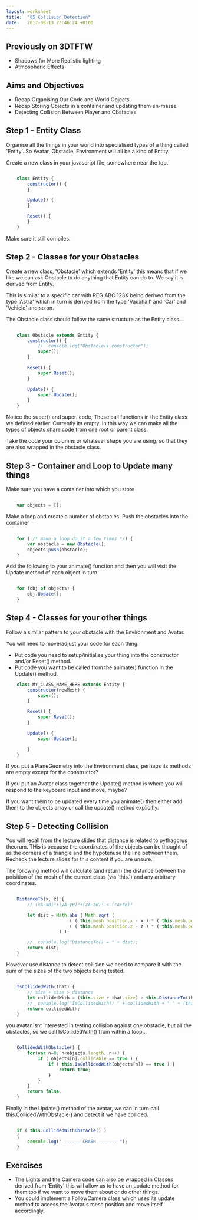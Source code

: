 ```yaml
---
layout: worksheet
title:  "05 Collision Detection"
date:   2017-09-13 23:46:24 +0100
---
```


## Previously on 3DTFTW
- Shadows for More Realistic lighting
- Atmospheric Effects

## Aims and Objectives
- Recap Organising Our Code and World Objects
- Recap Storing Objects in a container and updating them en-masse
- Detecting Collision Between Player and Obstacles

## Step 1 - Entity Class

Organise all the things in your world into specialised types of a thing called 'Entity'. So Avatar, Obstacle, Environment will all be a kind of Entity.

Create a new class in your javascript file, somewhere near the top.

~~~ javascript

    class Entity {
    	constructor() {
    	}

    	Update() {
    	}

    	Reset() {
    	}
    }

~~~

Make sure it still compiles.

## Step 2 - Classes for your Obstacles

Create a new class, 'Obstacle' which extends 'Entity' this means that if we like we can ask Obstacle to do anything that Entity can do to. We say it is derived from Entity.

This is similar to a specific car with REG ABC 123X being derived from the type 'Astra' which in turn is derived from the type 'Vauxhall' and 'Car' and 'Vehicle' and so on.

The Obstacle class should follow the same structure as the Entity class...

~~~ javascript

    class Obstacle extends Entity {
    	constructor() {
            //	console.log("Obstacle() constructor");
            super();
    	}

    	Reset() {
            super.Reset();
    	}

    	Update() {
            super.Update();
    	}
    }

~~~

Notice the super() and super. code, These call functions in the Entity class we defined earlier. Currently its empty. In this way we can make all the types of objects share code from one root or parent class.

Take the code your columns or whatever shape you are using, so that they are also wrapped in the obstacle class.

## Step 3 - Container and Loop to Update many things

Make sure you have a container into which you store

~~~ javascript

    var objects = [];

~~~

Make a loop and create a number of obstacles.
Push the obstacles into the container

~~~ javascript

    for ( /* make a loop do it a few times */) {
        var obstacle = new Obstacle();
        objects.push(obstacle);
    }

~~~

Add the following to your animate() function and then you will visit the Update method of each object in turn.

~~~ javascript

    for (obj of objects) {
        obj.Update();
    }

~~~

## Step 4 - Classes for your other things

Follow a similar pattern to your obstacle with the Environment and Avatar.

You will need to move/adjust your code for each thing.
- Put code you need to setup/initialise your thing into the constructor and/or Reset() method.
- Put code you want to be called from the animate() function in the Update() method.

~~~ javascript
    class MY_CLASS_NAME_HERE extends Entity {
    	constructor(newMesh) {
    		super();
        }

        Reset() {
            super.Reset();
        }

        Update() {
            super.Update();

        }
    }
~~~

If you put a PlaneGeometry into the Environment class, perhaps its methods are empty except for the constructor?

If you put an Avatar class together the Update() method is where you will respond to the keyboard input and move, maybe?

If you want them to be updated every time you animate() then either add them to the objects array or call the update() method explicitly.


## Step 5 - Detecting Collision

You will recall from the lecture slides that distance is related to pythagorus theorum. THis is because the coordinates of the objects can be thought of as the corners of a triangle and the hypotenuse the line between them. Recheck the lecture slides for this content if you are unsure.

The following method will calculate (and return) the distance between the poisition of the mesh of the current class (via 'this.') and any arbitrary coordinates.

~~~ javascript

    DistanceTo(x, z) {
        // (xA-xB)²+(yA-yB)²+(zA-zB)² < (rA+rB)²

        let dist = Math.abs ( Math.sqrt (
                        ( ( this.mesh.position.x - x ) * ( this.mesh.position.x - x ) ) +
                        ( ( this.mesh.position.z - z ) * ( this.mesh.position.z - z ) )
                    ) );

        //	console.log("DistanceTo() = " + dist);
        return dist;
    }

~~~

However use distance to detect collision we need to compare it with the sum of the sizes of the two objects being tested.

~~~ javascript

    IsCollidedWith(that) {
        // size + size > distance
        let collidedWith = (this.size + that.size) > this.DistanceTo(that.mesh.position.x,  that.mesh.position.z);
        //	console.log("IsCollidedWith() " + collidedWith + " " + (this.size + that.size));
        return collidedWith;
    }

~~~

you avatar isnt interested in testing collision against one obstacle, but all the obstacles, so we call IsCollidedWith() from within a loop...

~~~ javascript

    CollidedWithObstacle() {
        for(var n=0; n<objects.length; n++) {
            if ( objects[n].collidable == true ) {
                if ( this.IsCollidedWith(objects[n]) == true ) {
                    return true;
                }
            }
        }
        return false;
    }

~~~

Finally in the Update() method of the avatar, we can in turn call this.CollidedWithObstacle() and detect if we have collided.

~~~ javascript

    if ( this.CollidedWithObstacle() )
    {
        console.log(" ------ CRASH ------- ");
    }

~~~

## Exercises

- The Lights and the Camera code can also be wrapped in Classes derived from 'Entity' this will allow us to have an update method for them too if we want to move them about or do other things.
- You could implement a FollowCamera class which uses its update method to access the Avatar's mesh position and move itself accordingly.
